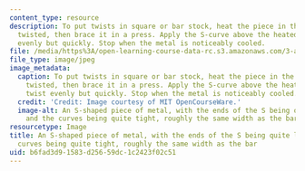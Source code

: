 ```yaml
---
content_type: resource
description: To put twists in square or bar stock, heat the piece in the area to be
  twisted, then brace it in a press. Apply the S-curve above the heated area and twist
  evenly but quickly. Stop when the metal is noticeably cooled.
file: /media/https%3A/open-learning-course-data-rc.s3.amazonaws.com/3-a04-modern-blacksmithing-and-physical-metallurgy-fall-2008/b6fad3d91583d25659dc1c2423f02c51_038.jpg
file_type: image/jpeg
image_metadata:
  caption: To put twists in square or bar stock, heat the piece in the area to be
    twisted, then brace it in a press. Apply the S-curve above the heated area and
    twist evenly but quickly. Stop when the metal is noticeably cooled.
  credit: 'Credit: Image courtesy of MIT OpenCourseWare.'
  image-alt: An S-shaped piece of metal, with the ends of the S being quite long,
    and the curves being quite tight, roughly the same width as the bar.
resourcetype: Image
title: An S-shaped piece of metal, with the ends of the S being quite long, and the
  curves being quite tight, roughly the same width as the bar
uid: b6fad3d9-1583-d256-59dc-1c2423f02c51
---
```

